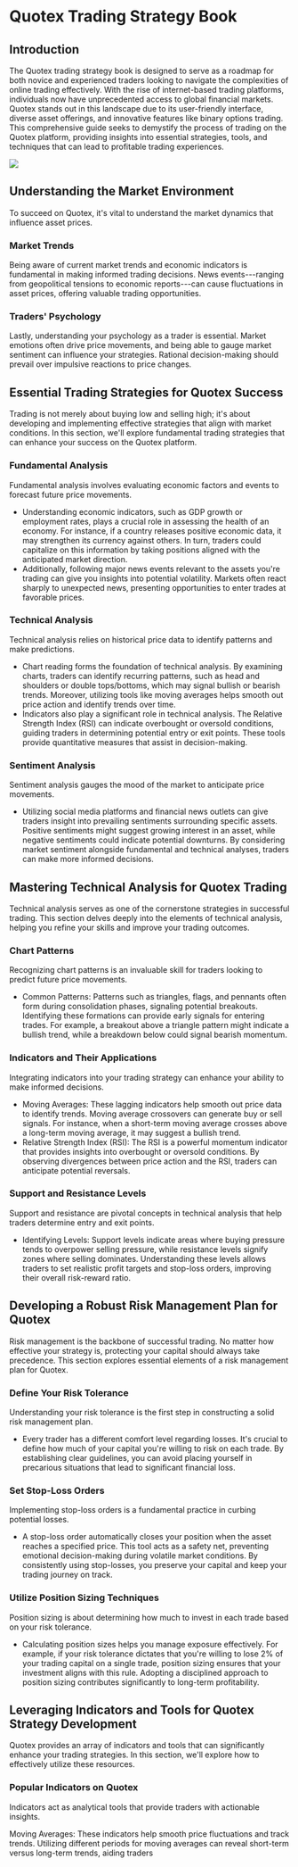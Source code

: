 # Quotex Trading Strategy Book

## Introduction

The Quotex trading strategy book is designed to serve as a roadmap for
both novice and experienced traders looking to navigate the complexities
of online trading effectively. With the rise of internet-based trading
platforms, individuals now have unprecedented access to global financial
markets. Quotex stands out in this landscape due to its user-friendly
interface, diverse asset offerings, and innovative features like binary
options trading. This comprehensive guide seeks to demystify the process
of trading on the Quotex platform, providing insights into essential
strategies, tools, and techniques that can lead to profitable trading
experiences.

[![](https://static.quotex.io/files/4_en/300_250.jpg)](https://traff.sbs/brokerqxlid)

## Understanding the Market Environment

To succeed on Quotex, it's vital to understand the market dynamics that
influence asset prices.

### Market Trends

Being aware of current market trends and economic indicators is
fundamental in making informed trading decisions. News events---ranging
from geopolitical tensions to economic reports---can cause fluctuations
in asset prices, offering valuable trading opportunities.

### Traders' Psychology

Lastly, understanding your psychology as a trader is essential. Market
emotions often drive price movements, and being able to gauge market
sentiment can influence your strategies. Rational decision-making should
prevail over impulsive reactions to price changes.

## Essential Trading Strategies for Quotex Success

Trading is not merely about buying low and selling high; it\'s about
developing and implementing effective strategies that align with market
conditions. In this section, we\'ll explore fundamental trading
strategies that can enhance your success on the Quotex platform.

### Fundamental Analysis

Fundamental analysis involves evaluating economic factors and events to
forecast future price movements.

-   Understanding economic indicators, such as GDP growth or employment
    rates, plays a crucial role in assessing the health of an economy.
    For instance, if a country releases positive economic data, it may
    strengthen its currency against others. In turn, traders could
    capitalize on this information by taking positions aligned with the
    anticipated market direction.
-   Additionally, following major news events relevant to the assets
    you\'re trading can give you insights into potential volatility.
    Markets often react sharply to unexpected news, presenting
    opportunities to enter trades at favorable prices.

### Technical Analysis

Technical analysis relies on historical price data to identify patterns
and make predictions.

-   Chart reading forms the foundation of technical analysis. By
    examining charts, traders can identify recurring patterns, such as
    head and shoulders or double tops/bottoms, which may signal bullish
    or bearish trends. Moreover, utilizing tools like moving averages
    helps smooth out price action and identify trends over time.
-   Indicators also play a significant role in technical analysis. The
    Relative Strength Index (RSI) can indicate overbought or oversold
    conditions, guiding traders in determining potential entry or exit
    points. These tools provide quantitative measures that assist in
    decision-making.

### Sentiment Analysis

Sentiment analysis gauges the mood of the market to anticipate price
movements.

-   Utilizing social media platforms and financial news outlets can give
    traders insight into prevailing sentiments surrounding specific
    assets. Positive sentiments might suggest growing interest in an
    asset, while negative sentiments could indicate potential downturns.
    By considering market sentiment alongside fundamental and technical
    analyses, traders can make more informed decisions.

## Mastering Technical Analysis for Quotex Trading

Technical analysis serves as one of the cornerstone strategies in
successful trading. This section delves deeply into the elements of
technical analysis, helping you refine your skills and improve your
trading outcomes.

### Chart Patterns

Recognizing chart patterns is an invaluable skill for traders looking to
predict future price movements.

-   Common Patterns: Patterns such as triangles, flags, and pennants
    often form during consolidation phases, signaling potential
    breakouts. Identifying these formations can provide early signals
    for entering trades. For example, a breakout above a triangle
    pattern might indicate a bullish trend, while a breakdown below
    could signal bearish momentum.

### Indicators and Their Applications

Integrating indicators into your trading strategy can enhance your
ability to make informed decisions.

-   Moving Averages: These lagging indicators help smooth out price data
    to identify trends. Moving average crossovers can generate buy or
    sell signals. For instance, when a short-term moving average crosses
    above a long-term moving average, it may suggest a bullish trend.
-   Relative Strength Index (RSI): The RSI is a powerful momentum
    indicator that provides insights into overbought or oversold
    conditions. By observing divergences between price action and the
    RSI, traders can anticipate potential reversals.

### Support and Resistance Levels

Support and resistance are pivotal concepts in technical analysis that
help traders determine entry and exit points.

-   Identifying Levels: Support levels indicate areas where buying
    pressure tends to overpower selling pressure, while resistance
    levels signify zones where selling dominates. Understanding these
    levels allows traders to set realistic profit targets and stop-loss
    orders, improving their overall risk-reward ratio.

## Developing a Robust Risk Management Plan for Quotex

Risk management is the backbone of successful trading. No matter how
effective your strategy is, protecting your capital should always take
precedence. This section explores essential elements of a risk
management plan for Quotex.

### Define Your Risk Tolerance

Understanding your risk tolerance is the first step in constructing a
solid risk management plan.

-   Every trader has a different comfort level regarding losses. It's
    crucial to define how much of your capital you're willing to risk on
    each trade. By establishing clear guidelines, you can avoid placing
    yourself in precarious situations that lead to significant financial
    loss.

### Set Stop-Loss Orders

Implementing stop-loss orders is a fundamental practice in curbing
potential losses.

-   A stop-loss order automatically closes your position when the asset
    reaches a specified price. This tool acts as a safety net,
    preventing emotional decision-making during volatile market
    conditions. By consistently using stop-losses, you preserve your
    capital and keep your trading journey on track.

### Utilize Position Sizing Techniques

Position sizing is about determining how much to invest in each trade
based on your risk tolerance.

-   Calculating position sizes helps you manage exposure effectively.
    For example, if your risk tolerance dictates that you're willing to
    lose 2% of your trading capital on a single trade, position sizing
    ensures that your investment aligns with this rule. Adopting a
    disciplined approach to position sizing contributes significantly to
    long-term profitability.

## Leveraging Indicators and Tools for Quotex Strategy Development

Quotex provides an array of indicators and tools that can significantly
enhance your trading strategies. In this section, we'll explore how to
effectively utilize these resources.

### Popular Indicators on Quotex

Indicators act as analytical tools that provide traders with actionable
insights.

Moving Averages: These indicators help smooth price fluctuations and
track trends. Utilizing different periods for moving averages can reveal
short-term versus long-term trends, aiding traders

